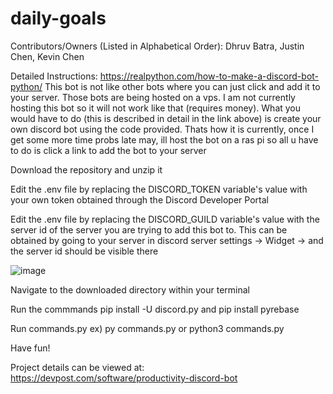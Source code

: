 # daily-goals
Contributors/Owners (Listed in Alphabetical Order): Dhruv Batra, Justin Chen, Kevin Chen

Detailed Instructions: https://realpython.com/how-to-make-a-discord-bot-python/
This bot is not like other bots where you can just click and add it to your server. Those bots are being hosted on a vps. I am not currently hosting this bot so it will not work like that (requires money). What you would have to do (this is described in detail in the link above) is create your own discord bot using the code provided. Thats how it is currently, once I get some more time probs late may, ill host the bot on a ras pi so all u have to do is click a link to add the bot to your server

Download the repository and unzip it

Edit the .env file by replacing the DISCORD_TOKEN variable's value with your own token obtained through the Discord Developer Portal  

Edit the .env file by replacing the DISCORD_GUILD variable's value with the server id of the server you are trying to add this bot to. This can be obtained by going to your server in discord server settings -> Widget -> and the server id should be visible there

![image](https://user-images.githubusercontent.com/47730411/116829279-76570280-ab71-11eb-8f7e-0e0c69e4bb63.png)

Navigate to the downloaded directory within your terminal

Run the commmands pip install -U discord.py and pip install pyrebase

Run commands.py ex) py commands.py or python3 commands.py

Have fun!

Project details can be viewed at: https://devpost.com/software/productivity-discord-bot
